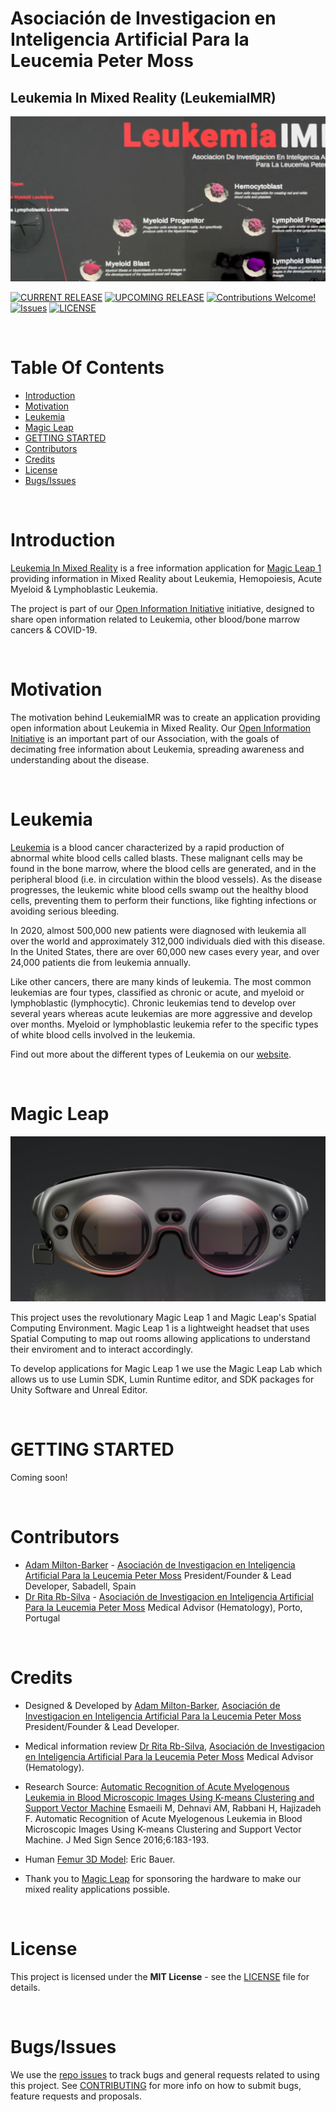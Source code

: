 # Asociación de Investigacion en Inteligencia Artificial Para la Leucemia Peter Moss
## Leukemia In Mixed Reality (LeukemiaIMR)

![Acute Lymphoblastic Leukemia oneAPI Classifier](assets/images/leukemia-imr.jpg)

[![CURRENT RELEASE](https://img.shields.io/badge/CURRENT%20RELEASE-0.0.0-blue.svg)](https://github.com/AIIAL/Leukemia-In-Mixed-Reality/tree/0.0.0) [![UPCOMING RELEASE](https://img.shields.io/badge/CURRENT%20DEV%20BRANCH-1.0.0-blue.svg)](https://github.com/AIIAL/Leukemia-In-Mixed-Reality/tree/1.0.0) [![Contributions Welcome!](https://img.shields.io/badge/Contributions-Welcome-lightgrey.svg)](CONTRIBUTING.md)  [![Issues](https://img.shields.io/badge/Issues-Welcome-lightgrey.svg)](issues) [![LICENSE](https://img.shields.io/badge/LICENSE-MIT-blue.svg)](LICENSE)

&nbsp;

# Table Of Contents

- [Introduction](#introduction)
- [Motivation](#motivation)
- [Leukemia](#leukemia)
- [Magic Leap](#magic-leap)
- [GETTING STARTED](#getting-started)
- [Contributors](#contributors)
- [Credits](#credits)
- [License](#license)
- [Bugs/Issues](#bugs-issues)

&nbsp;

# Introduction

[Leukemia In Mixed Reality](https://www.leukemiaairesearch.com/research/project/leukemia-ai-research/leukemia-in-mixed-reality) is a free information application for [Magic Leap 1]() providing information in Mixed Reality about Leukemia, Hemopoiesis, Acute Myeloid & Lymphoblastic Leukemia.

The project is part of our [Open Information Initiative](https://www.leukemiaairesearch.com/research/open-information) initiative, designed to share open information related to Leukemia, other blood/bone marrow cancers & COVID-19.

&nbsp;

# Motivation

The motivation behind LeukemiaIMR was to create an application providing open information about Leukemia in Mixed Reality. Our [Open Information Initiative](https://www.leukemiaairesearch.com/research/open-information) is an important part of our Association, with the goals of decimating free information about Leukemia, spreading awareness and understanding about the disease.

&nbsp;

# Leukemia

[Leukemia](https://www.leukemiaairesearch.com/research/leukemia) is a blood cancer characterized by a rapid production of abnormal white blood cells called blasts. These malignant cells may be found in the bone marrow, where the blood cells are generated, and in the peripheral blood (i.e. in circulation within the blood vessels). As the disease progresses, the leukemic white blood cells swamp out the healthy blood cells, preventing them to perform their functions, like fighting infections or avoiding serious bleeding.

In 2020, almost 500,000 new patients were diagnosed with leukemia all over the world and approximately 312,000 individuals died with this disease. In the United States, there are over 60,000 new cases every year, and over 24,000 patients die from leukemia annually.

Like other cancers, there are many kinds of leukemia. The most common leukemias are four types, classified as chronic or acute, and myeloid or lymphoblastic (lymphocytic). Chronic leukemias tend to develop over several years whereas acute leukemias are more aggressive and develop over months. Myeloid or lymphoblastic leukemia refer to the specific types of white blood cells involved in the leukemia.

Find out more about the different types of Leukemia on our [website](https://www.leukemiaairesearch.com/research/leukemia).

&nbsp;

# Magic Leap
![Magic Leap 1](assets/images/magic-leap-1.jpg)

This project uses the revolutionary Magic Leap 1 and Magic Leap's Spatial Computing Environment. Magic Leap 1 is a lightweight headset that uses Spatial Computing to map out rooms allowing applications to understand their enviroment and to interact accordingly.

To develop applications for Magic Leap 1 we use the Magic Leap Lab which allows us to use Lumin SDK, Lumin Runtime editor, and SDK packages for Unity Software and Unreal Editor.

&nbsp;

# GETTING STARTED

Coming soon!

&nbsp;

# Contributors

- [Adam Milton-Barker](https://www.leukemiaairesearch.com/association/volunteers/adam-milton-barker "Adam Milton-Barker") - [Asociación de Investigacion en Inteligencia Artificial Para la Leucemia Peter Moss](https://www.leukemiaresearchassociation.ai "Asociación de Investigacion en Inteligencia Artificial Para la Leucemia Peter Moss") President/Founder & Lead Developer, Sabadell, Spain
- [Dr Rita Rb-Silva](https://www.leukemiaairesearch.com/association/volunteers/rita-silva-md-phd "Dr Rita Rb-Silva") - [Asociación de Investigacion en Inteligencia Artificial Para la Leucemia Peter Moss](https://www.leukemiaresearchassociation.ai "Asociación de Investigacion en Inteligencia Artificial Para la Leucemia Peter Moss") Medical Advisor (Hematology), Porto, Portugal

&nbsp;

# Credits

- Designed & Developed by [Adam Milton-Barker](https://www.leukemiaairesearch.com/association/volunteers/adam-milton-barker "Adam Milton-Barker"), [Asociación de Investigacion en Inteligencia Artificial Para la Leucemia Peter Moss](https://www.leukemiaresearchassociation.ai "Asociación de Investigacion en Inteligencia Artificial Para la Leucemia Peter Moss") President/Founder & Lead Developer.

- Medical information review [Dr Rita Rb-Silva](https://www.leukemiaairesearch.com/association/volunteers/rita-silva-md-phd "Dr Rita Rb-Silva"), [Asociación de Investigacion en Inteligencia Artificial Para la Leucemia Peter Moss](https://www.leukemiaresearchassociation.ai "Asociación de Investigacion en Inteligencia Artificial Para la Leucemia Peter Moss") Medical Advisor (Hematology).

- Research Source: [Automatic Recognition of Acute Myelogenous Leukemia in Blood Microscopic Images Using K-means Clustering and Support Vector Machine](https://pubmed.ncbi.nlm.nih.gov/27563575/) Esmaeili M, Dehnavi AM, Rabbani H, Hajizadeh F. Automatic Recognition of Acute Myelogenous Leukemia in Blood Microscopic Images Using K-means Clustering and Support Vector Machine. J Med Sign Sence 2016;6:183-193.

- Human [Femur 3D Model](https://sketchfab.com/3d-models/human-femur-a9c1f1a88b104c3fbfe975fa10b31b31): Eric Bauer.

- Thank you to [Magic Leap](https://www.magicleap.com/en-us) for sponsoring the hardware to make our mixed reality applications possible.

&nbsp;

# License
This project is licensed under the **MIT License** - see the [LICENSE](LICENSE "LICENSE") file for details.

&nbsp;

# Bugs/Issues
We use the [repo issues](issues "repo issues") to track bugs and general requests related to using this project. See [CONTRIBUTING](CONTRIBUTING.md "CONTRIBUTING") for more info on how to submit bugs, feature requests and proposals.